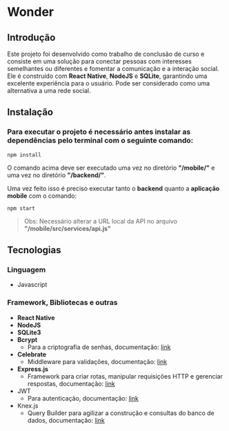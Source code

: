 
# Wonder


## Introdução

Este projeto foi desenvolvido como trabalho de conclusão de curso e consiste em uma solução para conectar pessoas com interesses semelhantes ou diferentes e fomentar a comunicação e a interação social. Ele é construído com **React Native**, **NodeJS** e **SQLite**, garantindo uma excelente experiência para o usuário. Pode ser considerado como uma alternativa a uma rede social.

## Instalação

### Para executar o projeto é necessário antes instalar as dependências pelo terminal com o seguinte comando:

`npm install`

O comando acima deve ser executado uma vez no diretório **"/mobile/"** e uma vez no diretório **"/backend/"**.

Uma vez feito isso é preciso executar tanto o **backend** quanto a **aplicação mobile** com o comando:

`npm start`

> Obs: Necessário alterar a URL local da API no arquivo **"/mobile/src/services/api.js"**

## Tecnologias

### Linguagem

- Javascript

### Framework, Bibliotecas e outras

- **React Native**
- **NodeJS**
- **SQLite3**
-  **Bcrypt**
   - Para a criptografia de senhas, documentação: [link](https://github.com/kelektiv/node.bcrypt.js#readme)
-  **Celebrate**
   - Middleware para validações, documentação: [link](https://github.com/arb/celebrate#readme)
- **Express.js**
   - Framework para criar rotas, manipular requisições HTTP e gerenciar respostas, documentação: [link](https://expressjs.com/)
-  JWT
   - Para autenticação, documentação: [link](https://github.com/auth0/node-jsonwebtoken#readme)
- Knex.js
	 - Query Builder para agilizar a construção e consultas do banco de dados, documentação: [link](https://knexjs.org/guide/)
